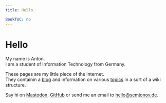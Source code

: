 ```yaml
---
title: Hello

BookToC: no
---
```


# Hello

My name is Anton.  
I am a student of Information Technology from Germany.

These pages are my little piece of the internet.  
They containin a [blog](/posts) and information on various
[topics](/docs/wiki) in a sort of a wiki structure.

Say hi on <a rel="me" href="https://chaos.social/@ansemjo">Mastodon</a>,
[GitHub](https://github.com/ansemjo) or send me an email to hello@semjonov.de.

